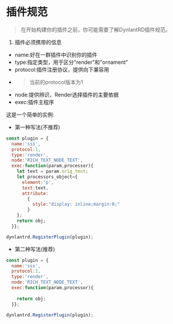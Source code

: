 # 插件规范

> 在开始构建你的插件之前，你可能需要了解DynlantRD插件规范。

1. 插件必须携带的信息
- name:好在一群插件中识别你的插件
- type:指定类型，用于区分"render"和"ornament"
- protocol:插件注册协议，提供向下兼容用
- > 当前的protocol版本为1
- node:提供辨识，Render选择插件的主要依据
- exec:插件主程序

这是一个简单的实例:
- 第一种写法(不推荐)
```javascript
const plugin = {
  name:'sss',
  protocol:1,
  type:'render',
  node:'RICH_TEXT_NODE_TEXT',
  exec:function(param,processor){
    let text = param.orig_text;
    let processors_object={
      element:'p',
      text:text,
      attribute:
        {
          style:"display: inline;margin:0;"
        }
    };
    return obj;
  }};

dynlantrd.RegisterPlugin(plugin);
```
- 第二种写法(推荐)
```javascript
const plugin = {
  name:'sss',
  protocol:1,
  type:'render',
  node:'RICH_TEXT_NODE_TEXT',
  exec:function(param,processor){
    
    return obj;
  }};

dynlantrd.RegisterPlugin(plugin);
```

